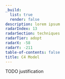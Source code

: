 ```yaml
---
_build:
  list: true
  render: false
description: lorem ipsum
radarIndex: 13
radarSection: techniques
radarTier: adopt
radarX: -58
radarY: -211
table-of-contents: false
title: C4 Model
---
```


TODO justification
